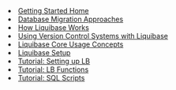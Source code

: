 <li><a href="/quickstart.html"><span>Getting Started Home</span></a></li>
<li><a href="/get_started/database-migration-approaches.html"><span>Database Migration Approaches</span></a></li>
<li><a href="/get_started/how-lb-works.html"><span>How Liquibase Works</span></a></li>
<li><a href="/get_started/version_control_info.html"><span>Using Version Control Systems with Liquibase</span></a></li>
<li><a href="/get_started/lb-core-usage-concepts.html"><span>Liquibase Core Usage Concepts</span></a></li>
<li><a href="/get_started/lb-setup.html"><span>Liquibase Setup</span></a></li>
<li><a href="/get_started/lb-setup-tutorial.html"><span>Tutorial: Setting up LB</span></a>
<li><a href="/get_started/quickstart_lb.html"><span>Tutorial: LB Functions</span></a></li>
<li><a href="/get_started/quickstart_sql.html"><span>Tutorial: SQL Scripts</span></a></li>
